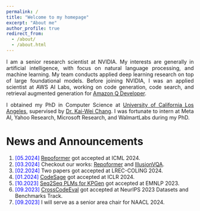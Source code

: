 ```yaml
---
permalink: /
title: "Welcome to my homepage"
excerpt: "About me"
author_profile: true
redirect_from: 
  - /about/
  - /about.html
---
```


<p align="justify">
I am a senior research scientist at NVIDIA. My interests are generally in artificial intelligence, with focus on natural language processing, and machine learning. My team conducts applied deep learning research on top of large foundational models. Before joining NVIDIA, I was an applied scientist at AWS AI Labs, working on code generation, code search, and retrieval augmented generation for <a href="https://aws.amazon.com/q/developer/">Amazon Q Developer</a>.
</p>

<p align="justify">
I obtained my PhD in Computer Science at <a href="https://www.cs.ucla.edu/">University of California Los Angeles</a>, supervised by <a href="http://web.cs.ucla.edu/~kwchang/">Dr. Kai-Wei Chang</a>. I was fortunate to intern at Meta AI, Yahoo Research, Microsoft Research, and WalmartLabs during my PhD.
</p>

<!-- 
<p align="justify">
  Before joining AWS, I completed my Ph.D. in Computer Science from the University of California Los Angeles, in September 2021. I was part of the UCLA NLP group, advised by <a href="http://web.cs.ucla.edu/~kwchang/">Dr. Kai-Wei Chang</a>. Previously, I received my Bachelor's in Computer Science and Engineering from the Bangladesh University of Engineering and Technology, in February 2013, and my Master of Computer Science from the University of Virginia, in August 2017. I like to solve problems to improve my programming skills in 
  my free time. I have answered <b><font color="blue">500+</font></b> questions on StackOverflow and earned 
  <b><font color="blue">30,000+</font></b> reputation. -->
</p>

<!--
<p align="justify">
  <b><font color="red">I am currently looking for a full-time research position in the industry.</font></b>
</p>
-->


News and Announcements
======
1. <span style="color:blue">[05.2024] </span> [Repoformer](https://repoformer.github.io/) got accepted at ICML 2024.
1. <span style="color:blue">[03.2024] </span> Checkout our works: [Repoformer](https://repoformer.github.io/) and [IllusionVQA](https://illusionvqa.github.io/).
1. <span style="color:blue">[02.2024] </span> Two papers got accepted at LREC-COLING 2024.
1. <span style="color:blue">[01.2024] </span> [CodeSage](https://arxiv.org/abs/2402.01935) got accepted at ICLR 2024.
1. <span style="color:blue">[10.2023] </span> [Seq2Seq PLMs for KPGen](https://arxiv.org/abs/2310.06374) got accepted at EMNLP 2023.
1. <span style="color:blue">[09.2023] </span> [CrossCodeEval](https://crosscodeeval.github.io/) got accepted at NeurIPS 2023 Datasets and Benchmarks Track.
1. <span style="color:blue">[09.2023] </span> I will serve as a senior area chair for NAACL 2024.

<!---
1. <span style="color:blue">[12.2023] </span> I will serve as an area chair for ACL 2024.
1. <span style="color:blue">[05.2023] </span> Four papers got accepted at ACL 2023.
1. <span style="color:blue">[05.2023] </span> One paper got accepted at ESEC/FSE 2023.
1. <span style="color:blue">[01.2023] </span> [MBXP](https://arxiv.org/abs/2210.14868) got accepted at ICLR 2023.
1. <span style="color:blue">[01.2023] </span> Three papers got accepted at EACL 2023.
1. <span style="color:blue">[12.2022] </span> Checkout our work, [CoCoMIC](https://arxiv.org/abs/2212.10007).
1. <span style="color:blue">[10.2022] </span> Checkout our work, [ContraGen](https://arxiv.org/abs/2210.01185) and [MBXP](https://arxiv.org/abs/2210.14868).
1. <span style="color:blue">[10.2022] </span> One [paper](https://arxiv.org/abs/2203.08118) got accepted at EMNLP-Findings 2022.
1. <span style="color:blue">[04.2022] </span> One [paper](https://arxiv.org/abs/2101.00204) got accepted at NAACL-Findings 2022.
1. <span style="color:blue">[10.2021] </span> I joined [AWS AI Labs](https://aws.amazon.com/ai/) as an applied scientist!
1. <span style="color:blue">[08.2021] </span> We have released a [dataset](https://arxiv.org/abs/2108.11590) on programming language translation.
1. <span style="color:blue">[08.2021] </span> Two papers [[1](https://arxiv.org/abs/2104.08645), [2](https://arxiv.org/abs/2108.11601)] got accepted at EMNLP 2021.
1. <span style="color:blue">[07.2021] </span> I will join [AWS AI](https://aws.amazon.com/ai/) as an applied scientist after graduation!
1. <span style="color:blue">[05.2021] </span> Four papers [[1](https://arxiv.org/abs/2106.02134), [2](https://arxiv.org/abs/2008.01739), [3](https://arxiv.org/abs/2101.00123), [4](https://arxiv.org/abs/2105.14220)] got accepted at ACL 2021.
1. <span style="color:blue">[03.2021] </span> One [paper](https://arxiv.org/abs/2103.06333) got accepted at NAACL 2021.
1. <span style="color:blue">[01.2021] </span> Checkout our <a href="https://arxiv.org/abs/2101.00123">work</a> on information extraction from privacy policies.
1. <span style="color:blue">[12.2020] </span> Two papers [[1](https://arxiv.org/abs/2010.03009), [2](https://arxiv.org/abs/2012.07701)] got accepted at AAAI 2021.
1. <span style="color:blue">[08.2020] </span>  Checkout our <a href="https://arxiv.org/abs/2008.01739">work</a> on keyphrase generation.
1. <span style="color:blue">[06.2020] </span>  I joined Facebook AI for Summer, 2020.
1. <span style="color:blue">[04.2020] </span>  Our <a href='https://wasiahmad.github.io/files/publications/2020/transformer_for_code_summ.pdf' target="_blank">paper</a> on code summarization got accepted to ACL 2020.
1. <span style="color:blue">[08.2019] </span>  One <a href="https://arxiv.org/abs/1909.09265">paper</a> got accepted at CoNLL, 2019.
1. <span style="color:blue">[06.2019] </span>  I joined Yahoo Research (Verizon Media) for Summer, 2019.
1. <span style="color:blue">[04.2019] </span>  One <a href="https://dl.acm.org/citation.cfm?doid=3331184.3331246">paper</a> got accepted at SIGIR, 2019.
1. <span style="color:blue">[02.2019] </span>  One <a href="https://arxiv.org/pdf/1811.00570.pdf">paper</a> got accepted at NAACL, 2019.
--->


